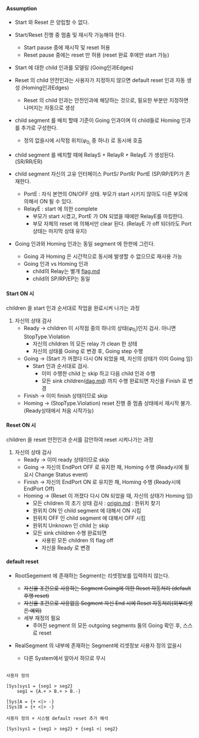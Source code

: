 #### Assumption

- Start 와 Reset 은 양립할 수 없다.
- Start/Reset 진행 중 멈춤 및 재시작 가능해야 한다.
  - Start pause 중에 재시작 및 reset 허용
  - Reset pause 중에는 reset 만 허용 (reset 완료 후에만 start 가능)
- Start 에 대한 child 인과를 모델링 (Going인과Edges)
- Reset 의 child 안전인과는 사용자가 지정하지 않으면 default reset 인과 자동 생성 (Homing인과Edges)
  - Reset 의 child 인과는 안전인과에 해당하는 것으로, 필요한 부분만 지정하면 나머지는 자동으로 생성

- child segment 를 배치 할때 기준이 Going 인과이며 이 child들로 Homing 인과를 추가로 구성한다.
  - 정의 없을시에 시작점 위치($\varphi_{0_i}$ 중 하나) 로 동시에 호출
- child segment 를 배치할 때에 RelayS + RelayR + RelayE 가 생성된다. (SR/RR/ER)
- child segment 자신의 고유 인터페이스 PortS/ PortR/ PortE (SP/RP/EP)가 존재한다.
  - PortE : 자식 본연의 ON/OFF 상태.  부모가 start 시키지 않아도 다른 부모에 의해서 ON 될 수 있다.
  - RelayE : start 에 의한 complete
    - 부모가 start 시켰고, PortE 가 ON 되었을 때에만 RelayE를 마킹한다.
    - 부모 자체의 reset 에 의해서만 clear 된다.  (RelayE 가 off 되더라도 Port상태는 마지막 상태 유지)
    <!-- - RelayRC : reset 에 의한 complete
      - **Reset 완료 flag**
        - Start 가 완료 flag 를 가지는 것처럼, reset 도 완료 flag 를 따로 가진다.
        - 부모가 Homing상태에서 Homing인과 순서를 지키면서 원위치 𝜑값에 해당하면 EH를 ON 시킨다.
        - 부모가 Ready 상태되면 사용릴레이 전부 클리어 (SH,RH,EH) -->

- Going 인과와 Homing 인과는 동일 segment 에 한판에 그린다.
  - Going 과 Homing 은 시간적으로 동시에 발생할 수 없으므로 재사용 가능
  <!-- - Edge 에 Going 인과용인지, Homing 인과용인지 marking -->
  - Going 인과 vs Homing 인과
    - child의 Relay는 별개 [flag.md](flag.md)
    - child의 SP/RP/EP는 동일

#### Start ON 시

children 을 start 인과 순서대로 작업을 완료시켜 나가는 과정

1. 자신의 상태 검사
    - Ready -> children 이 시작점 중의 하나의 상태($\varphi_{0_i}$)인지 검사.  아니면 StopType.Violation
        <!-- - Children 의 모든 RelayRC 를 off 시킴 -->
        - 자신의 children 의 모든 relay 가 clean 한 상태
        - 자신의 상태를 Going 로 변경 후, Going step 수행
    - Going -> (Start 가 꺼졌다 다시 ON 되었을 때, 자신의 상태가 이미 Going 임)
        <!-- - 모든 children 의 RelayRC 를 off -->
        - Start 인과 순서대로 검사.
            - 이미 수행한 child 는 skip 하고 다음 child 인과 수행
            - 모든 sink children([dag.md](dag.md)) 까지 수행 완료되면 자신을 Finish 로 변경
    - Finish -> 이미 finish 상태이므로 skip
    - Homing -> (StopType.Violation)  reset 진행 중 멈춤 상태에서 재시작 불가. (Ready상태에서 처음 시작가능)

#### Reset ON 시

children 을 reset 안전인과 순서를 감안하여 reset 시켜나가는 과정

1. 자신의 상태 검사
    - Ready -> 이미 ready 상태이므로 skip
    - Going -> 자신의 EndPort OFF 로 유지한 채, Homing 수행 (Ready시에 필요시 Change Status event)
    - Finish -> 자신의 EndPort ON 로 유지한 채, Homing 수행 (Ready시에 EndPort Off)
    - Homing -> (Reset 이 꺼졌다 다시 ON 되었을 때, 자신의 상태가 Homing 임)
        - 모든 children 의 초기 상태 검사 : [origin.md](origin.md) : 원위치 찾기
        - 원위치 ON 인 child segment 에 대해서 ON 시킴
        - 원위치 OFF 인 child segment 에 대해서 OFF 시킴
        - 원위치 Unknown 인 child 는 skip
        - 모든 sink children 수행 완료되면
            - 사용된 모든 children 의 flag off
            - 자신을 Ready 로 변경

#### default reset

- RootSegement 에 존재하는 Segment는 리셋정보를 입력하지 않는다.
  - ~~자신을 조건으로 사용하는 Segment Going에 의한 Reset 자동처리 (default 후행 reset)~~
  - ~~자신을 조건으로 사용없음 Segment 자신 End 시에 Reset 자동처리(외부리셋은 예외)~~
  - 세부 재정의 필요
    - 주어진 segment 의 모든 outgoing segments 들의 Going 확인 후, 스스로 reset

- RealSegment 의 내부에 존재하는 Segment에 리셋정보 사용자 정의 없을시
  - 다른 System에서 알아서 하므로 무시
  
```ex)

사용자 정의

[Sys]sys1 = {seg1 > seg2}
    seg1 = {A.+ > B.+ > B.-}
  
[Sys]A = {+ <|> -}
[Sys]B = {+ <|> -}

사용자 정의 + 시스템 default reset 추가 해석 

[Sys]sys1 = {seg1 > seg2} + {seg1 <| seg2}


```
